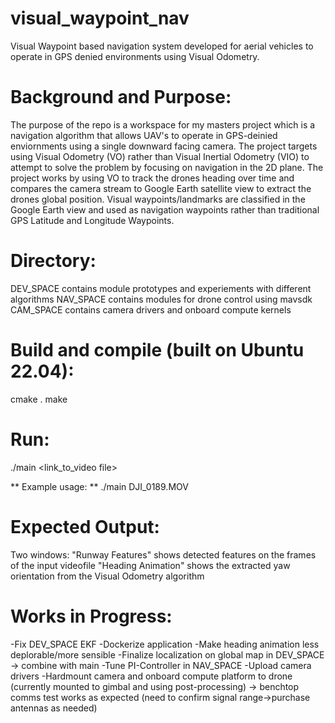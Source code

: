 # visual_waypoint_nav
Visual Waypoint based navigation system developed for aerial vehicles to operate in GPS denied environments using Visual Odometry.

# Background and Purpose:
The purpose of the repo is a workspace for my masters project which is a navigation algorithm that allows UAV's to operate in GPS-deinied enviornments using a single downward facing camera. The project targets using Visual Odometry (VO) rather than Visual Inertial Odometry (VIO) to attempt to solve the problem by focusing on navigation in the 2D plane. The project works by using VO to track the drones heading over time and compares the camera stream to Google Earth satellite view to extract the drones global position. Visual waypoints/landmarks are classified in the Google Earth view and used as navigation waypoints rather than traditional GPS Latitude and Longitude Waypoints. 

# Directory:
DEV_SPACE contains module prototypes and experiements with different algorithms
NAV_SPACE contains modules for drone control using mavsdk 
CAM_SPACE contains camera drivers and onboard compute kernels

# Build and compile (built on Ubuntu 22.04):
cmake .
make

# Run: 
./main <link_to_video file>

** Example usage: **
./main DJI_0189.MOV

# Expected Output: 
Two windows: 
"Runway Features" shows detected features on the frames of the input videofile
"Heading Animation" shows the extracted yaw orientation from the Visual Odometry algorithm 

# Works in Progress: 
-Fix DEV_SPACE EKF
-Dockerize application
-Make heading animation less deplorable/more sensible
-Finalize localization on global map in DEV_SPACE -> combine with main
-Tune PI-Controller in NAV_SPACE
-Upload camera drivers
-Hardmount camera and onboard compute platform to drone (currently mounted to gimbal and using post-processing) -> benchtop comms test works as expected (need to confirm signal range->purchase antennas as needed)
